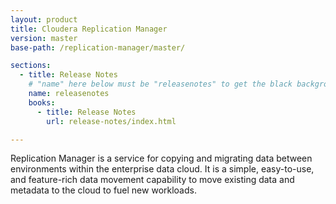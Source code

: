 ```yaml
---
layout: product
title: Cloudera Replication Manager
version: master
base-path: /replication-manager/master/

sections:
  - title: Release Notes
    # "name" here below must be "releasenotes" to get the black background
    name: releasenotes
    books:
      - title: Release Notes
        url: release-notes/index.html

---
```

Replication Manager is a service for copying and migrating data between environments within the enterprise data
cloud. It is a simple, easy-to-use, and feature-rich data movement capability to move existing data and metadata to the cloud to fuel new workloads.
